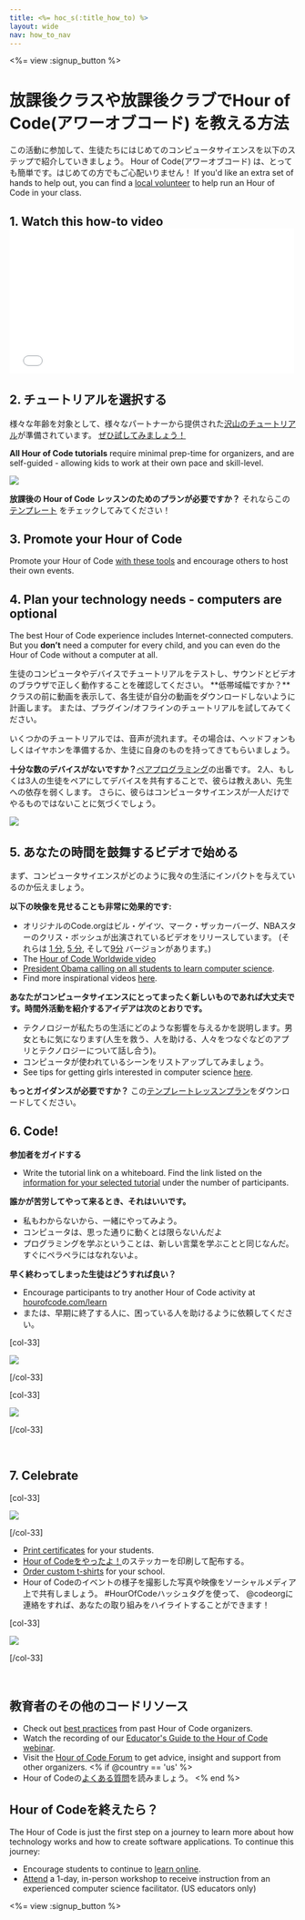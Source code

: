 ```yaml
---
title: <%= hoc_s(:title_how_to) %>
layout: wide
nav: how_to_nav
---
```

<%= view :signup_button %>

# 放課後クラスや放課後クラブでHour of Code(アワーオブコード) を教える方法

この活動に参加して、生徒たちにはじめてのコンピュータサイエンスを以下のステップで紹介していきましょう。 Hour of Code(アワーオブコード) は、とっても簡単です。はじめての方でもご心配いりません！ If you'd like an extra set of hands to help out, you can find a [local volunteer](<%= codeorg_url('/volunteer/local') %>) to help run an Hour of Code in your class.

## 1. Watch this how-to video <iframe width="500" height="255" src="//www.youtube.com/embed/SrnvvWDm73k" frameborder="0" allowfullscreen mark="crwd-mark"></iframe> 

## 2. チュートリアルを選択する

様々な年齢を対象として、様々なパートナーから提供された[沢山のチュートリアル](<%= resolve_url('/learn') %>)が準備されています。 [ぜひ試してみましょう！](<%= resolve_url('/learn') %>)

**All Hour of Code tutorials** require minimal prep-time for organizers, and are self-guided - allowing kids to work at their own pace and skill-level.

[![](/images/fit-700/tutorials.png)](<%= resolve_url('/learn') %>)

**放課後の Hour of Code レッスンのためのプランが必要ですか？** それならこの [テンプレート](/files/AfterschoolEducatorLessonPlanOutline.docx) をチェックしてみてください！

## 3. Promote your Hour of Code

Promote your Hour of Code [with these tools](<%= resolve_url('/promote') %>) and encourage others to host their own events.

## 4. Plan your technology needs - computers are optional

The best Hour of Code experience includes Internet-connected computers. But you **don’t** need a computer for every child, and you can even do the Hour of Code without a computer at all.

生徒のコンピュータやデバイスでチュートリアルをテストし、サウンドとビデオのブラウザで正しく動作することを確認してください。 **低帯域幅ですか？**クラスの前に動画を表示して、各生徒が自分の動画をダウンロードしないように計画します。 または、プラグイン/オフラインのチュートリアルを試してみてください。

いくつかのチュートリアルでは、音声が流れます。その場合は、ヘッドフォンもしくはイヤホンを準備するか、生徒に自身のものを持ってきてもらいましょう。

**十分な数のデバイスがないですか？**[ペアプログラミング](https://www.youtube.com/watch?v=vgkahOzFH2Q)の出番です。 2人、もしくは3人の生徒をペアにしてデバイスを共有することで、彼らは教えあい、先生への依存を弱くします。 さらに、彼らはコンピュータサイエンスが一人だけでやるものではないことに気づくでしょう。

<img src="/images/fit-350/group_ipad.jpg" />

## 5. あなたの時間を鼓舞するビデオで始める

まず、コンピュータサイエンスがどのように我々の生活にインパクトを与えているのか伝えましょう。

**以下の映像を見せることも非常に効果的です:**

- オリジナルのCode.orgはビル・ゲイツ、マーク・ザッカーバーグ、NBAスターのクリス・ボッシュが出演されているビデオをリリースしています。 (それらは [1 分](https://www.youtube.com/watch?v=qYZF6oIZtfc), [5 分](https://www.youtube.com/watch?v=nKIu9yen5nc), そして[9分](https://www.youtube.com/watch?v=dU1xS07N-FA) バージョンがあります。)
- The [Hour of Code Worldwide video](https://www.youtube.com/watch?v=KsOIlDT145A)
- [President Obama calling on all students to learn computer science](https://www.youtube.com/watch?v=6XvmhE1J9PY).
- Find more inspirational videos [here](https://www.youtube.com/playlist?list=PLzdnOPI1iJNfpD8i4Sx7U0y2MccnrNZuP).

**あなたがコンピュータサイエンスにとってまったく新しいものであれば大丈夫です。時間外活動を紹介するアイデアは次のとおりです。**

- テクノロジーが私たちの生活にどのような影響を与えるかを説明します。男女ともに気になります(人生を救う、人を助ける、人々をつなぐなどのアプリとテクノロジーについて話し合う)。
- コンピュータが使われているシーンをリストアップしてみましょう。
- See tips for getting girls interested in computer science [here](<%= resolve_url('https://code.org/girls') %>).

**もっとガイダンスが必要ですか？** この[テンプレートレッスンプラン](/files/AfterschoolEducatorLessonPlanOutline.docx)をダウンロードしてください。

## 6. Code!

**参加者をガイドする**

- Write the tutorial link on a whiteboard. Find the link listed on the [information for your selected tutorial](<%= resolve_url('/learn') %>) under the number of participants.

**誰かが苦労してやって来るとき、それはいいです。**

- 私もわからないから、一緒にやってみよう。
- コンピュータは、思った通りに動くとは限らないんだよ
- プログラミングを学ぶということは、新しい言葉を学ぶことと同じなんだ。すぐにペラペラにはなれないよ。

**早く終わってしまった生徒はどうすれば良い？**

- Encourage participants to try another Hour of Code activity at [hourofcode.com/learn](<%= resolve_url('/learn') %>)
- または、早期に終了する人に、困っている人を助けるように依頼してください。

[col-33]

![](/images/fit-250/highschoolgirls.jpeg)

[/col-33]

[col-33]

![](/images/fit-300/group_ar.jpg)

[/col-33]

<p style="clear:both">&nbsp;</p>

## 7. Celebrate

[col-33]

![](/images/fit-300/boy-certificate.jpg)

[/col-33]

- [Print certificates](<%= codeorg_url('/certificates') %>) for your students.
- [Hour of Codeをやったよ！](<%= resolve_url('/promote/resources#stickers') %>)のステッカーを印刷して配布する。
- [Order custom t-shirts](http://blog.code.org/post/132608499493/hour-of-code-shirts-and-more) for your school.
- Hour of Codeのイベントの様子を撮影した写真や映像をソーシャルメディア上で共有しましょう。 #HourOfCodeハッシュタグを使って、 @codeorgに連絡をすれば、あなたの取り組みをハイライトすることができます！

[col-33]

![](/images/fit-260/highlight-certificates.jpg)

[/col-33]

<p style="clear:both">&nbsp;</p>

## 教育者のその他のコードリソース

- Check out [best practices](http://www.slideshare.net/TeachCode/hour-of-code-best-practices-for-successful-educators-51273466) from past Hour of Code organizers.
- Watch the recording of our [Educator's Guide to the Hour of Code webinar](https://youtu.be/EJeMeSW2-Mw).
- Visit the [Hour of Code Forum](http://forum.code.org/c/plc/hour-of-code) to get advice, insight and support from other organizers. <% if @country == 'us' %>
- Hour of Codeの[よくある質問](https://support.code.org/hc/en-us/categories/200147083-Hour-of-Code)を読みましょう。 <% end %>

## Hour of Codeを終えたら？

The Hour of Code is just the first step on a journey to learn more about how technology works and how to create software applications. To continue this journey:

- Encourage students to continue to [learn online](<%= codeorg_url('/learn/beyond') %>).
- [Attend](<%= codeorg_url('/professional-development-workshops') %>) a 1-day, in-person workshop to receive instruction from an experienced computer science facilitator. (US educators only)

<%= view :signup_button %>